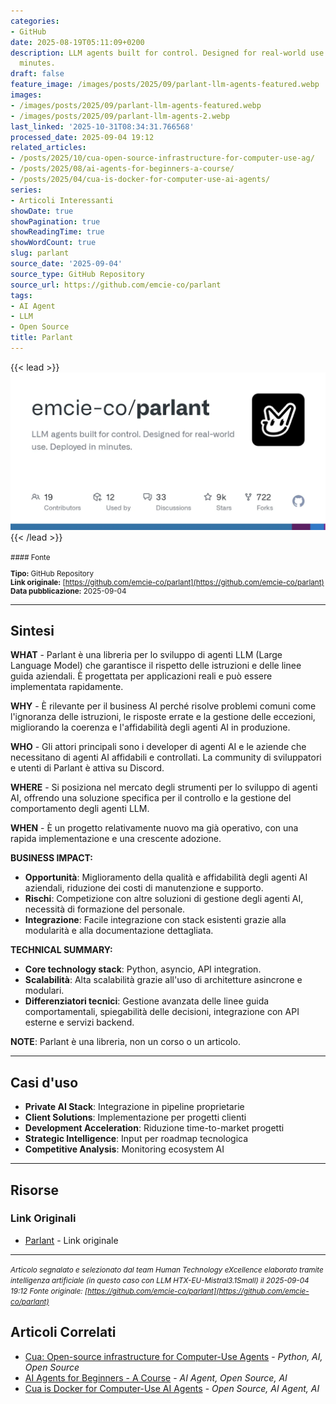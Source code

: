 ```yaml
---
categories:
- GitHub
date: 2025-08-19T05:11:09+0200
description: LLM agents built for control. Designed for real-world use. Deployed in
  minutes.
draft: false
feature_image: /images/posts/2025/09/parlant-llm-agents-featured.webp
images:
- /images/posts/2025/09/parlant-llm-agents-featured.webp
- /images/posts/2025/09/parlant-llm-agents-2.webp
last_linked: '2025-10-31T08:34:31.766568'
processed_date: 2025-09-04 19:12
related_articles:
- /posts/2025/10/cua-open-source-infrastructure-for-computer-use-ag/
- /posts/2025/08/ai-agents-for-beginners-a-course/
- /posts/2025/04/cua-is-docker-for-computer-use-ai-agents/
series:
- Articoli Interessanti
showDate: true
showPagination: true
showReadingTime: true
showWordCount: true
slug: parlant
source_date: '2025-09-04'
source_type: GitHub Repository
source_url: https://github.com/emcie-co/parlant
tags:
- AI Agent
- LLM
- Open Source
title: Parlant
---
```


{{< lead >}}
![Featured image](/images/posts/2025/09/parlant-llm-agents-featured.webp)
{{< /lead >}}

<small>
#### Fonte

**Tipo:** GitHub Repository  
**Link originale:** [https://github.com/emcie-co/parlant](https://github.com/emcie-co/parlant)  
**Data pubblicazione:** 2025-09-04

</small>

---

## Sintesi

**WHAT** - Parlant è una libreria per lo sviluppo di agenti LLM (Large Language Model) che garantisce il rispetto delle istruzioni e delle linee guida aziendali. È progettata per applicazioni reali e può essere implementata rapidamente.

**WHY** - È rilevante per il business AI perché risolve problemi comuni come l'ignoranza delle istruzioni, le risposte errate e la gestione delle eccezioni, migliorando la coerenza e l'affidabilità degli agenti AI in produzione.

**WHO** - Gli attori principali sono i developer di agenti AI e le aziende che necessitano di agenti AI affidabili e controllati. La community di sviluppatori e utenti di Parlant è attiva su Discord.

**WHERE** - Si posiziona nel mercato degli strumenti per lo sviluppo di agenti AI, offrendo una soluzione specifica per il controllo e la gestione del comportamento degli agenti LLM.

**WHEN** - È un progetto relativamente nuovo ma già operativo, con una rapida implementazione e una crescente adozione.

**BUSINESS IMPACT:**
- **Opportunità**: Miglioramento della qualità e affidabilità degli agenti AI aziendali, riduzione dei costi di manutenzione e supporto.
- **Rischi**: Competizione con altre soluzioni di gestione degli agenti AI, necessità di formazione del personale.
- **Integrazione**: Facile integrazione con stack esistenti grazie alla modularità e alla documentazione dettagliata.

**TECHNICAL SUMMARY:**
- **Core technology stack**: Python, asyncio, API integration.
- **Scalabilità**: Alta scalabilità grazie all'uso di architetture asincrone e modulari.
- **Differenziatori tecnici**: Gestione avanzata delle linee guida comportamentali, spiegabilità delle decisioni, integrazione con API esterne e servizi backend.

**NOTE**: Parlant è una libreria, non un corso o un articolo.

---

## Casi d'uso

- **Private AI Stack**: Integrazione in pipeline proprietarie
- **Client Solutions**: Implementazione per progetti clienti
- **Development Acceleration**: Riduzione time-to-market progetti
- **Strategic Intelligence**: Input per roadmap tecnologica
- **Competitive Analysis**: Monitoring ecosystem AI

---



## Risorse

### Link Originali
- [Parlant](https://github.com/emcie-co/parlant) - Link originale


---

*<small>Articolo segnalato e selezionato dal team Human Technology eXcellence elaborato tramite intelligenza artificiale (in questo caso con LLM HTX-EU-Mistral3.1Small) il 2025-09-04 19:12
Fonte originale: [https://github.com/emcie-co/parlant](https://github.com/emcie-co/parlant)</small>*

## Articoli Correlati

- [Cua: Open-source infrastructure for Computer-Use Agents](/posts/2025/10/cua-open-source-infrastructure-for-computer-use-ag/) - *Python, AI, Open Source*
- [AI Agents for Beginners - A Course](/posts/2025/08/ai-agents-for-beginners-a-course/) - *AI Agent, Open Source, AI*
- [Cua is Docker for Computer-Use AI Agents](/posts/2025/04/cua-is-docker-for-computer-use-ai-agents/) - *Open Source, AI Agent, AI*